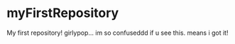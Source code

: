 # myFirstRepository
My first repository!
girlypop... im so confuseddd
if u see this. means i got it!
